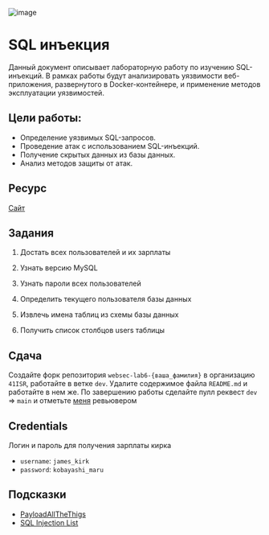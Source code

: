 ![image](https://github.com/user-attachments/assets/a7581718-ea88-41a9-852d-1c58585a0ab6)




# SQL инъекция

Данный документ описывает лабораторную работу по изучению SQL-инъекций. В рамках работы будут анализировать уязвимости веб-приложения, развернутого в Docker-контейнере, и применение методов эксплуатации уязвимостей.

## Цели работы:

- Определение уязвимых SQL-запросов.
- Проведение атак с использованием SQL-инъекций.
- Получение скрытых данных из базы данных.
- Анализ методов защиты от атак.

## Ресурс

[Сайт](http://92.63.179.34:8080/)

## Задания

1. Достать всех пользователей и их зарплаты

2. Узнать версию MySQL

3. Узнать пароли всех пользователей

4. Определить текущего пользователя базы данных

5. Извлечь имена таблиц из схемы базы данных

6. Получить список столбцов users таблицы

## Сдача

Создайте форк репозитория `websec-lab6-{ваша_фамилия}` в организацию `41ISR`, работайте в ветке `dev`. Удалите содержимое файла `README.md` и работайте в нем же. По завершению работы сделайте пулл реквест `dev` => `main` и отметьте  [меня](https://github.com/ktkv419) ревьювером

## Credentials

Логин и пароль для получения зарплаты кирка

- <code>username</code>: <code>james_kirk</code>
- <code>password</code>: <code>kobayashi_maru</code>

## Подсказки

- [PayloadAllTheThigs](https://swisskyrepo.github.io/PayloadsAllTheThings/)
- [SQL Injection List](https://github.com/payloadbox/sql-injection-payload-list)
